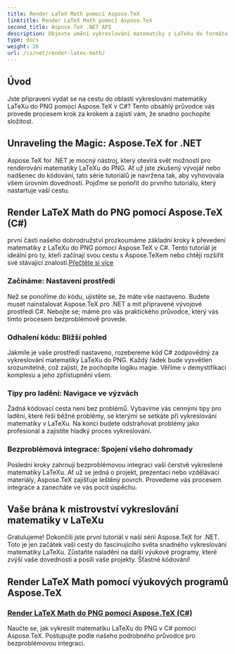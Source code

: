 ```yaml
---
title: Render LaTeX Math pomocí Aspose.TeX
linktitle: Render LaTeX Math pomocí Aspose.TeX
second_title: Aspose.TeX .NET API
description: Objevte umění vykreslování matematiky z LaTeXu do formátu PNG bez námahy s Aspose.TeX. Zvládněte proces pomocí našeho průvodce v C# a zajistěte integraci pro dokonalý výsledek.
type: docs
weight: 26
url: /cs/net/render-latex-math/
---
```

## Úvod

Jste připraveni vydat se na cestu do oblasti vykreslování matematiky LaTeXu do PNG pomocí Aspose.TeX v C#? Tento obsáhlý průvodce vás provede procesem krok za krokem a zajistí vám, že snadno pochopíte složitost.

## Unraveling the Magic: Aspose.TeX for .NET

Aspose.TeX for .NET je mocný nástroj, který otevírá svět možností pro renderování matematiky LaTeXu do PNG. Ať už jste zkušený vývojář nebo nadšenec do kódování, tato série tutoriálů je navržena tak, aby vyhovovala všem úrovním dovedností. Pojďme se ponořit do prvního tutoriálu, který nastartuje vaši cestu.

## Render LaTeX Math do PNG pomocí Aspose.TeX (C#)

 první části našeho dobrodružství prozkoumáme základní kroky k převedení matematiky z LaTeXu do PNG pomocí Aspose.TeX v C#. Tento tutoriál je ideální pro ty, kteří začínají svou cestu s Aspose.TeXem nebo chtějí rozšířit své stávající znalosti.[Přečtěte si více](./png-latex-math-renderer-csharp/)

### Začínáme: Nastavení prostředí

Než se ponoříme do kódu, ujistěte se, že máte vše nastaveno. Budete muset nainstalovat Aspose.TeX pro .NET a mít připravené vývojové prostředí C#. Nebojte se; máme pro vás praktického průvodce, který vás tímto procesem bezproblémově provede.

### Odhalení kódu: Bližší pohled

Jakmile je vaše prostředí nastaveno, rozebereme kód C# zodpovědný za vykreslování matematiky LaTeXu do PNG. Každý řádek bude vysvětlen srozumitelně, což zajistí, že pochopíte logiku magie. Věříme v demystifikaci komplexu a jeho zpřístupnění všem.

### Tipy pro ladění: Navigace ve výzvách

Žádná kódovací cesta není bez problémů. Vybavíme vás cennými tipy pro ladění, které řeší běžné problémy, se kterými se setkáte při vykreslování matematiky v LaTeXu. Na konci budete odstraňovat problémy jako profesionál a zajistíte hladký proces vykreslování.

### Bezproblémová integrace: Spojení všeho dohromady

Poslední kroky zahrnují bezproblémovou integraci vaší čerstvě vykreslené matematiky LaTeXu. Ať už se jedná o projekt, prezentaci nebo vzdělávací materiály, Aspose.TeX zajišťuje leštěný povrch. Provedeme vás procesem integrace a zanecháte ve vás pocit úspěchu.

## Vaše brána k mistrovství vykreslování matematiky v LaTeXu

Gratulujeme! Dokončili jste první tutoriál v naší sérii Aspose.TeX for .NET. Toto je jen začátek vaší cesty do fascinujícího světa snadného vykreslování matematiky LaTeXu. Zůstaňte naladěni na další výukové programy, které zvýší vaše dovednosti a posílí vaše projekty. Šťastné kódování!
## Render LaTeX Math pomocí výukových programů Aspose.TeX
### [Render LaTeX Math do PNG pomocí Aspose.TeX (C#)](./png-latex-math-renderer-csharp/)
Naučte se, jak vykreslit matematiku LaTeXu do PNG v C# pomocí Aspose.TeX. Postupujte podle našeho podrobného průvodce pro bezproblémovou integraci.